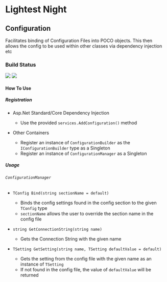 # Lightest Night
## Configuration

Facilitates binding of Configuration Files into POCO objects. This then allows the config to be used within other classes via dependency injection etc

### Build Status
![](https://github.com/lightest-night/system.configuration/workflows/CI/badge.svg)
![](https://github.com/lightest-night/system.configuration/workflows/Release/badge.svg)
#### How To Use
##### Registration
* Asp.Net Standard/Core Dependency Injection
  * Use the provided `services.AddConfiguration()` method
  
* Other Containers
  * Register an instance of `ConfigurationBuilder` as the `IConfigurationBuilder` type as a Singleton
  * Register an instance of `ConfigurationManager` as a Singleton
  
##### Usage
###### `ConfigurationManager`
* `TConfig Bind(string sectionName = default)`
  * Binds the config settings found in the config section to the given `TConfig` type
  * `sectionName` allows the user to override the section name in the config file
  
* `string GetConnectionString(string name)`
  * Gets the Connection String with the given name
  
* `TSetting GetSetting(string name, TSetting defaultValue = default)`
  * Gets the setting from the config file with the given name as an instance of `TSetting`
  * If not found in the config file, the value of `defaultValue` will be returned
